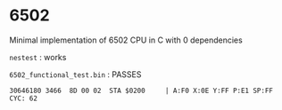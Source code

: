 # 6502
Minimal implementation of 6502 CPU in C with 0 dependencies

`nestest` : works

`6502_functional_test.bin` : PASSES
```
30646180 3466  8D 00 02  STA $0200     | A:F0 X:0E Y:FF P:E1 SP:FF CYC: 62
```
